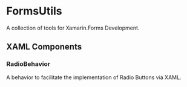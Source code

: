 # FormsUtils
A collection of tools for Xamarin.Forms Development.

## XAML Components

### RadioBehavior
A behavior to facilitate the implementation of Radio Buttons via XAML.

